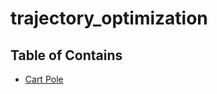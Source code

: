 # trajectory_optimization

## Table of Contains

- [Cart Pole](https://github.com/Nachiket497/trajectory_optimization/tree/main/cart_pole)
